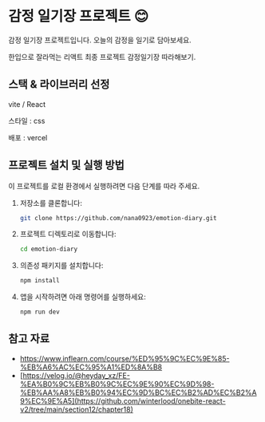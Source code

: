 # 감정 일기장 프로젝트 😊

감정 일기장 프로젝트입니다.
오늘의 감정을 일기로 담아보세요.

한입으로 잘라먹는 리액트 최종 프로젝트 감정일기장 따라해보기.

## 스택 & 라이브러리 선정

vite / React

스타일 : css

배포 : vercel

## 프로젝트 설치 및 실행 방법

이 프로젝트를 로컬 환경에서 실행하려면 다음 단계를 따라 주세요.

1. 저장소를 클론합니다:

   ```bash
   git clone https://github.com/nana0923/emotion-diary.git
   ```

2. 프로젝트 디렉토리로 이동합니다:

   ```bash
   cd emotion-diary
   ```

3. 의존성 패키지를 설치합니다:

   ```bash
   npm install
   ```

4. 앱을 시작하려면 아래 명령어를 실행하세요:

   ```bash
   npm run dev
   ```

## 참고 자료

- https://www.inflearn.com/course/%ED%95%9C%EC%9E%85-%EB%A6%AC%EC%95%A1%ED%8A%B8
- [https://velog.io/@heyday_xz/FE-%EA%B0%9C%EB%B0%9C%EC%9E%90%EC%9D%98-%EB%AA%A8%EB%B0%94%EC%9D%BC%EC%B2%AD%EC%B2%A9%EC%9E%A5](https://github.com/winterlood/onebite-react-v2/tree/main/section12/chapter18)

